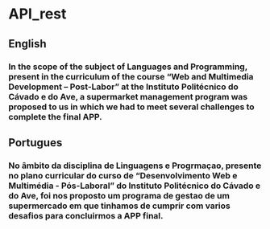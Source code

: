# API_rest
## English
### In the scope of the subject of Languages and Programming, present in the curriculum of the course “Web and Multimedia Development – Post-Labor” at the Instituto Politécnico do Cávado e do Ave, a supermarket management program was proposed to us in which we had to meet several challenges to complete the final APP.

## Portugues
### No âmbito da disciplina de Linguagens e Progrmaçao, presente no plano curricular do curso de “Desenvolvimento Web e Multimédia - Pós-Laboral” do Instituto Politécnico do Cávado e do Ave, foi nos proposto um programa de gestao de um supermercado em que tinhamos de cumprir com varios desafios para concluirmos a APP final.
